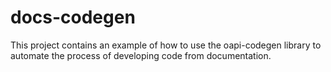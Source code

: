 # docs-codegen
This project contains an example of how to use the oapi-codegen library to automate the process of developing code from documentation.
